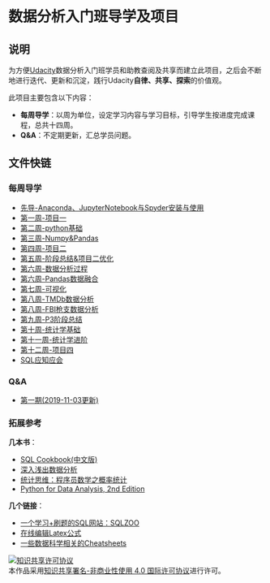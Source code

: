 # 数据分析入门班导学及项目
## 说明

为方便[Udacity](https://cn.udacity.com/)数据分析入门班学员和助教查阅及共享而建立此项目，之后会不断地进行迭代、更新和沉淀，践行Udacity**自律、共享、探索**的价值观。  

此项目主要包含以下内容：

- **每周导学**：以周为单位，设定学习内容与学习目标，引导学生按进度完成课程，总共十四周。
- **Q&A**：不定期更新，汇总学员问题。

## 文件快链

### 每周导学

- [先导-Anaconda、JupyterNotebook与Spyder安装与使用](https://www.capallen.top/2018/Anaconda%E9%85%8D%E7%BD%AE.html)
- [第一周-项目一](https://www.capallen.top/2018/%E7%AC%AC%E4%B8%80%E5%91%A8-%E9%A1%B9%E7%9B%AE%E4%B8%80.html)
- [第二周-python基础](https://www.capallen.top/2018/python%E5%85%A5%E9%97%A8.html)
- [第三周-Numpy&Pandas](https://www.capallen.top/2018/Numpy%E5%92%8CPandas%E5%9F%BA%E7%A1%80.html)
- [第四周-项目二](https://www.capallen.top/2018/%E9%A1%B9%E7%9B%AE%E4%BA%8C.html)
- [第五周-阶段总结&项目二优化](https://www.capallen.top/2018/%E7%AC%AC%E4%BA%94%E5%91%A8%E5%AF%BC%E5%AD%A6.html)
- [第六周-数据分析过程](https://www.capallen.top/2018/%E6%95%B0%E6%8D%AE%E5%88%86%E6%9E%90%E8%BF%87%E7%A8%8B.html)
- [第六周-Pandas数据融合](https://www.capallen.top/2018/Pandas%E6%95%B0%E6%8D%AE%E8%9E%8D%E5%90%88.html)
- [第七周-可视化](https://www.capallen.top/2018/Matplotlib%E5%8F%AF%E8%A7%86%E5%8C%96.html)
- [第八周-TMDb数据分析](https://www.capallen.top/2018/TMDB%E6%95%B0%E6%8D%AE%E5%88%86%E6%9E%90.html)
- [第八周-FBI枪支数据分析](https://www.capallen.top/2018/FBI%E6%9E%AA%E6%94%AF%E6%95%B0%E6%8D%AE%E5%88%86%E6%9E%90.html)
- [第九周-P3阶段总结](https://www.capallen.top/2018/P3%E9%98%B6%E6%AE%B5%E6%80%BB%E7%BB%93.html)
- [第十周-统计学基础](https://www.capallen.top/2018/Basic-statistic-in-Data-Analysis.html)
- [第十一周-统计学进阶](https://www.capallen.top/2018/Advanced-statistic-in-Data-Analysis.html)
- [第十二周-项目四](https://www.capallen.top/2018/%E9%A1%B9%E7%9B%AE%E5%9B%9B.html)
- [SQL应知应会](https://www.capallen.top/2018/SQL-basic.html)

### Q&A

- [第一期(2019-11-03更新)](./每周答疑/第一周(2019-11-3更新).md)

### 拓展参考

**几本书**：

- [SQL Cookbook(中文版)](https://github.com/CapAllen/DAND_VIP_Class/blob/master/%E6%8B%93%E5%B1%95%E5%8F%82%E8%80%83/SQL.Cookbook(%E4%B8%AD%E6%96%87%E7%89%88).pdf)
- [深入浅出数据分析](https://github.com/CapAllen/DAND_VIP_Class/blob/master/%E6%8B%93%E5%B1%95%E5%8F%82%E8%80%83/%E6%B7%B1%E5%85%A5%E6%B5%85%E5%87%BA%E6%95%B0%E6%8D%AE%E5%88%86%E6%9E%90.pdf)
- [统计思维：程序员数学之概率统计](https://github.com/CapAllen/DAND_VIP_Class/blob/master/%E6%8B%93%E5%B1%95%E5%8F%82%E8%80%83/%E7%BB%9F%E8%AE%A1%E6%80%9D%E7%BB%B4%EF%BC%9A%E7%A8%8B%E5%BA%8F%E5%91%98%E6%95%B0%E5%AD%A6%E4%B9%8B%E6%A6%82%E7%8E%87%E7%BB%9F%E8%AE%A1.pdf)
- [Python for Data Analysis, 2nd Edition](https://github.com/CapAllen/DAND_VIP_Class/blob/master/%E6%8B%93%E5%B1%95%E5%8F%82%E8%80%83/Python%20for%20Data%20Analysis%2C%202nd%20Edition.pdf)

**几个链接**：

- [一个学习+刷题的SQL网站：SQLZOO](https://sqlzoo.net/)
- [在线编辑Latex公式](http://latex.codecogs.com/eqneditor/editor.php)
- [一些数据科学相关的Cheatsheets](https://www.datacamp.com/community/data-science-cheatsheets?posts_selected_tab=must_read)

<a rel="license" href="http://creativecommons.org/licenses/by-nc/4.0/"><img alt="知识共享许可协议" style="border-width:0" src="https://i.creativecommons.org/l/by-nc/4.0/88x31.png" /></a><br />本作品采用<a rel="license" href="http://creativecommons.org/licenses/by-nc/4.0/">知识共享署名-非商业性使用 4.0 国际许可协议</a>进行许可。
